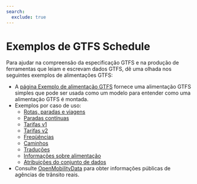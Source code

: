 ```yaml
---
search:
  exclude: true
---
```


# Exemplos de GTFS Schedule

Para ajudar na compreensão da especificação GTFS e na produção de ferramentas que leiam e escrevam dados GTFS, dê uma olhada nos seguintes exemplos de alimentações GTFS:

- A [página Exemplo de alimentação GTFS](/schedule/example-feed) fornece uma alimentação GTFS simples que pode ser usada como um modelo para entender como uma alimentação GTFS é montada.
- Exemplos por caso de uso:
  - [Rotas, paradas e viagens](routes-stops-trips)
  - [Paradas contínuas](continuous-stops)
  - [Tarifas v1](fares-v1)
  - [Tarifas v2](fares-v2)
  - [Freqüências](frequencies)
  - [Caminhos](pathways)
  - [Traduções](translations)
  - [Informações sobre alimentação](feed-info)
  - [Atribuições do conjunto de dados](attributions)
- Consulte [OpenMobilityData](https://openmobilitydata.org/) para obter informações públicas de agências de trânsito reais.
